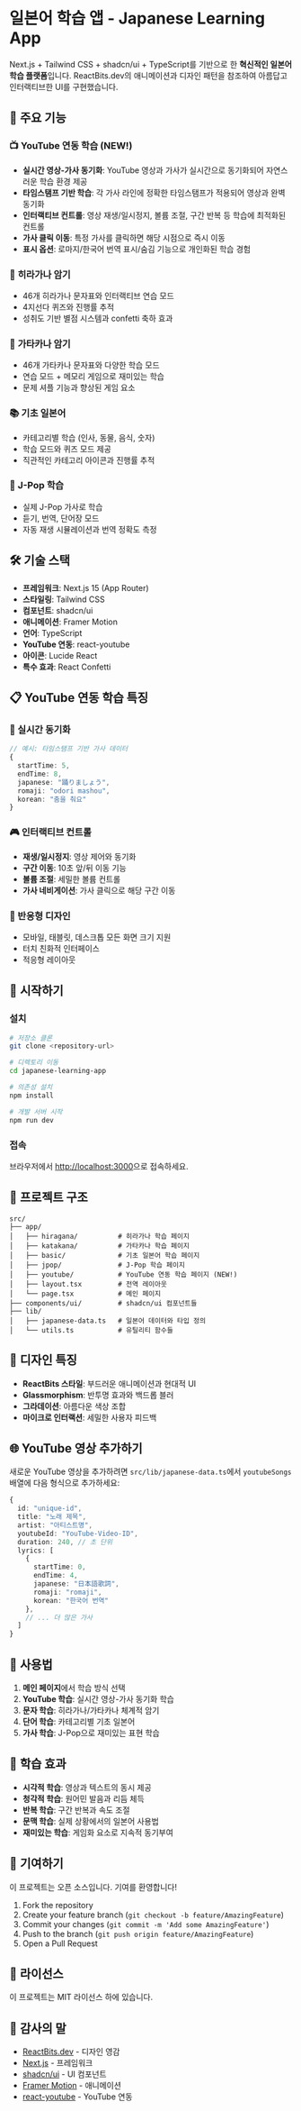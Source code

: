 # 일본어 학습 앱 - Japanese Learning App

Next.js + Tailwind CSS + shadcn/ui + TypeScript를 기반으로 한 **혁신적인 일본어 학습 플랫폼**입니다. 
ReactBits.dev의 애니메이션과 디자인 패턴을 참조하여 아름답고 인터랙티브한 UI를 구현했습니다.

## 🌟 주요 기능

### 📺 **YouTube 연동 학습** (NEW!)
- **실시간 영상-가사 동기화**: YouTube 영상과 가사가 실시간으로 동기화되어 자연스러운 학습 환경 제공
- **타임스탬프 기반 학습**: 각 가사 라인에 정확한 타임스탬프가 적용되어 영상과 완벽 동기화
- **인터랙티브 컨트롤**: 영상 재생/일시정지, 볼륨 조절, 구간 반복 등 학습에 최적화된 컨트롤
- **가사 클릭 이동**: 특정 가사를 클릭하면 해당 시점으로 즉시 이동
- **표시 옵션**: 로마지/한국어 번역 표시/숨김 기능으로 개인화된 학습 경험

### 🌸 **히라가나 암기** 
- 46개 히라가나 문자표와 인터랙티브 연습 모드
- 4지선다 퀴즈와 진행률 추적
- 성취도 기반 별점 시스템과 confetti 축하 효과

### 🎌 **가타카나 암기**
- 46개 가타카나 문자표와 다양한 학습 모드
- 연습 모드 + 메모리 게임으로 재미있는 학습
- 문제 셔플 기능과 향상된 게임 요소

### 📚 **기초 일본어**
- 카테고리별 학습 (인사, 동물, 음식, 숫자)
- 학습 모드와 퀴즈 모드 제공
- 직관적인 카테고리 아이콘과 진행률 추적

### 🎵 **J-Pop 학습**
- 실제 J-Pop 가사로 학습
- 듣기, 번역, 단어장 모드
- 자동 재생 시뮬레이션과 번역 정확도 측정

## 🛠 기술 스택

- **프레임워크**: Next.js 15 (App Router)
- **스타일링**: Tailwind CSS
- **컴포넌트**: shadcn/ui
- **애니메이션**: Framer Motion
- **언어**: TypeScript
- **YouTube 연동**: react-youtube
- **아이콘**: Lucide React
- **특수 효과**: React Confetti

## 📋 YouTube 연동 학습 특징

### 🎯 실시간 동기화
```typescript
// 예시: 타임스탬프 기반 가사 데이터
{
  startTime: 5, 
  endTime: 8,
  japanese: "踊りましょう", 
  romaji: "odori mashou", 
  korean: "춤을 춰요" 
}
```

### 🎮 인터랙티브 컨트롤
- **재생/일시정지**: 영상 제어와 동기화
- **구간 이동**: 10초 앞/뒤 이동 기능
- **볼륨 조절**: 세밀한 볼륨 컨트롤
- **가사 네비게이션**: 가사 클릭으로 해당 구간 이동

### 📱 반응형 디자인
- 모바일, 태블릿, 데스크톱 모든 화면 크기 지원
- 터치 친화적 인터페이스
- 적응형 레이아웃

## 🚀 시작하기

### 설치

```bash
# 저장소 클론
git clone <repository-url>

# 디렉토리 이동
cd japanese-learning-app

# 의존성 설치
npm install

# 개발 서버 시작
npm run dev
```

### 접속

브라우저에서 [http://localhost:3000](http://localhost:3000)으로 접속하세요.

## 📂 프로젝트 구조

```
src/
├── app/
│   ├── hiragana/          # 히라가나 학습 페이지
│   ├── katakana/          # 가타카나 학습 페이지
│   ├── basic/             # 기초 일본어 학습 페이지
│   ├── jpop/              # J-Pop 학습 페이지
│   ├── youtube/           # YouTube 연동 학습 페이지 (NEW!)
│   ├── layout.tsx         # 전역 레이아웃
│   └── page.tsx           # 메인 페이지
├── components/ui/         # shadcn/ui 컴포넌트들
├── lib/
│   ├── japanese-data.ts   # 일본어 데이터와 타입 정의
│   └── utils.ts           # 유틸리티 함수들
```

## 🎨 디자인 특징

- **ReactBits 스타일**: 부드러운 애니메이션과 현대적 UI
- **Glassmorphism**: 반투명 효과와 백드롭 블러
- **그라데이션**: 아름다운 색상 조합
- **마이크로 인터랙션**: 세밀한 사용자 피드백

## 🌐 YouTube 영상 추가하기

새로운 YouTube 영상을 추가하려면 `src/lib/japanese-data.ts`에서 `youtubeSongs` 배열에 다음 형식으로 추가하세요:

```typescript
{
  id: "unique-id",
  title: "노래 제목",
  artist: "아티스트명",
  youtubeId: "YouTube-Video-ID",
  duration: 240, // 초 단위
  lyrics: [
    { 
      startTime: 0, 
      endTime: 4,
      japanese: "日本語歌詞", 
      romaji: "romaji", 
      korean: "한국어 번역" 
    },
    // ... 더 많은 가사
  ]
}
```

## 📱 사용법

1. **메인 페이지**에서 학습 방식 선택
2. **YouTube 학습**: 실시간 영상-가사 동기화 학습
3. **문자 학습**: 히라가나/가타카나 체계적 암기
4. **단어 학습**: 카테고리별 기초 일본어
5. **가사 학습**: J-Pop으로 재미있는 표현 학습

## 🎯 학습 효과

- **시각적 학습**: 영상과 텍스트의 동시 제공
- **청각적 학습**: 원어민 발음과 리듬 체득
- **반복 학습**: 구간 반복과 속도 조절
- **문맥 학습**: 실제 상황에서의 일본어 사용법
- **재미있는 학습**: 게임화 요소로 지속적 동기부여

## 🤝 기여하기

이 프로젝트는 오픈 소스입니다. 기여를 환영합니다!

1. Fork the repository
2. Create your feature branch (`git checkout -b feature/AmazingFeature`)
3. Commit your changes (`git commit -m 'Add some AmazingFeature'`)
4. Push to the branch (`git push origin feature/AmazingFeature`)
5. Open a Pull Request

## 📄 라이선스

이 프로젝트는 MIT 라이선스 하에 있습니다.

## 🙏 감사의 말

- [ReactBits.dev](https://reactbits.dev/) - 디자인 영감
- [Next.js](https://nextjs.org/) - 프레임워크
- [shadcn/ui](https://ui.shadcn.com/) - UI 컴포넌트
- [Framer Motion](https://www.framer.com/motion/) - 애니메이션
- [react-youtube](https://www.npmjs.com/package/react-youtube) - YouTube 연동